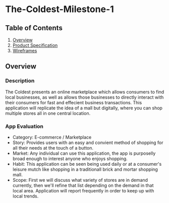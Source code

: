 # The-Coldest-Milestone-1
## Table of Contents

1. [Overview](https://github.com/The-Coldest-rn/The-Coldest-Milestone-1/tree/main#overview)
2. [Product Specification](https://hackmd.io/c/tutorials)
3. [Wireframes](https://hackmd.io/c/tutorials)


## Overview
### Description
The Coldest presents an online marketplace which allows consumers to find local businesses, as well as allows those businesses to directly interact with their consumers for fast and effecient business transactions. This application will replicate the idea of a mall but digitally, where you can shop multiple stores all in one central location.

### App Evaluation 
- Category: E-commerce / Marketplace
- Story: Provides users with an easy and convient method of shopping for all their needs at the touch of a button.
- Market: Any individual can use this application, the app is purposelly broad enough to interest anyone who enjoys shopping.
- Habit: This application can be seen being used daily or at a consumer's leisure mutch like shopping in a traditionall brick and mortar shopping mall.
- Scope: First we will discuss what variety of stores are in demand currently, then we'll refine that list depending on the demand in that local area. Application will report frequently in order to keep up with local trends. 
